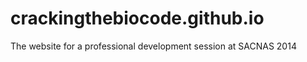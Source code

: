 crackingthebiocode.github.io
============================
The website for a professional development session at SACNAS 2014
